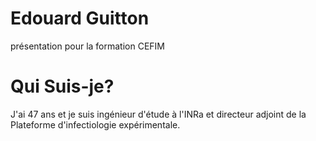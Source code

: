 # Edouard Guitton
présentation pour la formation CEFIM
# Qui Suis-je?
J'ai 47 ans et je suis ingénieur d'étude à l'INRa et directeur adjoint de la Plateforme d'infectiologie expérimentale.
